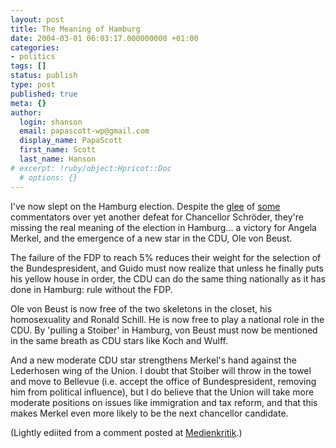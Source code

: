```yaml
---
layout: post
title: The Meaning of Hamburg
date: 2004-03-01 06:03:17.000000000 +01:00
categories:
- politics
tags: []
status: publish
type: post
published: true
meta: {}
author:
  login: shanson
  email: papascott-wp@gmail.com
  display_name: PapaScott
  first_name: Scott
  last_name: Hanson
# excerpt: !ruby/object:Hpricot::Doc
  # options: {}
---
```

<p>I've now slept on the Hamburg election. Despite the <a title="Davids Medienkritik: German Socialists Suffer Crushing Election Loss in Hamburg" href="http://medienkritik.typepad.com/blog/2004/02/german_socialis.html">glee</a> of <a title="Instapundit.com:" href="http://www.instapundit.com/archives/014406.php">some</a> commentators over yet another defeat for Chancellor Schröder, they're missing the real meaning of the election in Hamburg... a victory for Angela Merkel, and the emergence of a new star in the CDU, Ole von Beust.</p>
<p>The failure of the FDP to reach 5% reduces their weight for the selection of the Bundespresident, and Guido must now realize that unless he finally puts his yellow house in order, the CDU can do the same thing nationally as it has done in Hamburg: rule without the FDP.</p>
<p>Ole von Beust is now free of the two skeletons in the closet, his homosexuality and Ronald Schill. He is now free to play a national role in the CDU. By 'pulling a Stoiber' in Hamburg, von Beust must now be mentioned in the same breath as CDU stars like Koch and Wulff.</p>
<p>And a new moderate CDU star strengthens Merkel's hand against the Lederhosen wing of the Union. I doubt that Stoiber will throw in the towel and move to Bellevue (i.e. accept the office of Bundespresident, removing him from political influence), but I do believe that the Union will take more moderate positions on issues like immigration and tax reform, and that this makes Merkel even more likely to be the next chancellor candidate.</p>
<p>(Lightly ediited from a comment posted at <a title="Davids Medienkritik: German Socialists Suffer Crushing Election Loss in Hamburg" href="http://medienkritik.typepad.com/blog/2004/02/german_socialis.html">Medienkritik</a>.)</p>
